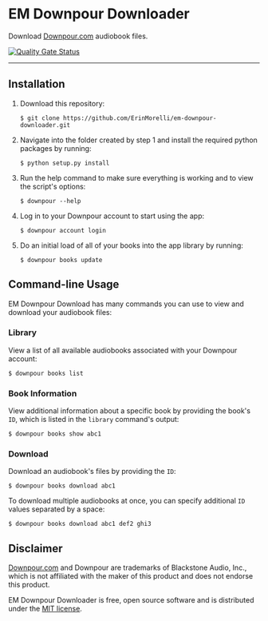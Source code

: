 # EM Downpour Downloader #

Download [Downpour.com](#disclaimer) audiobook files.

[![Quality Gate Status](https://sonarcloud.io/api/project_badges/measure?project=ErinMorelli_em-downpour-downloader&metric=alert_status)](https://sonarcloud.io/dashboard?id=ErinMorelli_em-downpour-downloader)

---

## Installation

1. Download this repository:

    ```
    $ git clone https://github.com/ErinMorelli/em-downpour-downloader.git
    ```

2. Navigate into the folder created by step 1 and install the required python packages by running:

    ```
    $ python setup.py install
    ```

3. Run the help command to make sure everything is working and to view the script's options:

    ```
    $ downpour --help
    ```

4. Log in to your Downpour account to start using the app:

    ```
    $ downpour account login
    ```

5. Do an initial load of all of your books into the app library by running:

   ```
   $ downpour books update
   ```


## Command-line Usage

EM Downpour Download has many commands you can use to view and download your audiobook files:

### Library

View a list of all available audiobooks associated with your Downpour account:

```
$ downpour books list
```


### Book Information

View additional information about a specific book by providing the book's `ID`, which is listed in the `library` command's output:

```
$ downpour books show abc1
```


### Download

Download an audiobook's files by providing the `ID`:

```
$ downpour books download abc1
```

To download multiple audiobooks at once, you can specify additional `ID` values separated by a space:

```
$ downpour books download abc1 def2 ghi3
```


## Disclaimer

[Downpour.com](http://www.downpour.com/) and Downpour are trademarks of Blackstone Audio, Inc., which is not affiliated with the maker of this product and does not endorse this product.

EM Downpour Downloader is free, open source software and is distributed under the [MIT license](https://opensource.org/licenses/MIT).

